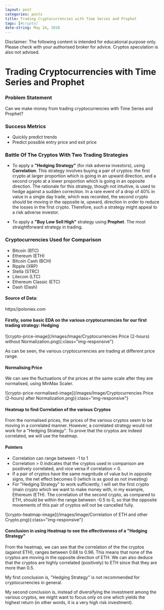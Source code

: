 ```yaml
---
layout: post
categories: posts
title: Trading Cryptocurrencies with Time Series and Prophet
tags: [#crypto]
date-string: May 24, 2018
---
```


Disclaimer:
The following content is intended for educational purpose only. Please check with your authorised broker for advice.
Cryptos speculation is also not advised.

# Trading Cryptocurrencies with Time Series and Prophet

### Problem Statement

Can we make money from trading cryptocurrencies with Time Series and Prophet?

### Success Metrics

* Quickly predict trends
* Predict possible entry price and exit price

### Battle Of The Cryptos With Two Trading Strategies

* To apply a **"Hedging Strategy"** (for risk adverse investors), using **Correlation**.
This strategy involves buying a pair of cryptos: the first crypto at larger proportion which is going in an upward direction, and a second crypto at a lower proportion which is going in an opposite direction. The rationale for this strategy, though not intuitive, is used to hedge against a sudden correction. In a rare event of a drop of 40% in value in a single day trade, which was recorded, the second crypto should be moving in the opposite ie, upward, direction in order to reduce the losses in the first crypto. Therefore, such a strategy might appeal to a risk adverse investor.

* To apply a **"Buy Low Sell High"** strategy using **Prophet**.
The most straightforward strategy in trading.

### Cryptocurrencies Used for Comparison

* Bitcoin (BTC)
* Ethereum (ETH)
* Bitcoin Cash (BCH)
* Ripple (XRP)
* Stella (STRC)
* Litecoin (LTC)
* Ethereum  Classic (ETC)
* Dash (Dash)

#### Source of Data: 
https//poloniex.com

#### Firstly, some basic EDA on the various cryptocurrencies for our first trading strategy: **Hedging**

![crypto-price-image](/images/Image/Cryptocurrencies Price (2-hours) without Normalization.png){:class="img-responsive"}

As can be seen, the various cryptocurrencies are trading at different price range.

#### Normalising Price

We can see the fluctuations of the prices at the same scale after they are normalised, using MinMax Scaler.

![crypto-price-normalised-image](/images/Image/Cryptocurrencies Price (2-hours) after Normalization.png){:class="img-responsive"}

#### Heatmap to find Correlation of the various Cryptos

From the normalised prices, the prices of the various cryptos seem to be moving in a correlated manner. However, a correlated strategy 
would not work for a "Hedging Strategy". To prove that the cryptos are indeed correlated, we will use the heatmap.

#### Pointers

* Correlation can range between -1 to 1
* Correlation > 0 indicates that the cryptos used in comparison are positively correlated, and vice versa if correlation < 0.
* If a pair of cryptos have the same magnitude of value but in opposite signs, the net effect becomes 0 (which is as good as not investing)
* For "Hedging Strategy" to work sufficiently, I will set the first crypto (main crypto which we want to make money with, in my example, Ethereum (ETH). The correlation of the second crypto, as compared to ETH, should be within the range between -0.5 to 0, so that the opposite movements of this pair of cryptos will not be cancelled fully.

![crypto-heatmap-image](/images/Image/Correlation of ETH and other Crypto.png){:class="img-responsive"}

#### Conclusion in using Heatmap to see the effectiveness of a "Hedging Strategy"

From the heatmap, we can see that the correlation of the the cryptos (against ETH), ranges between 0.68 to 0.96. This means that none of the cryptos are moving in the opposite direction of ETH. We can also deduce that the cryptos are highly correlated (positively) to ETH since that they are more than 0.5.

My first conclusion is, "Hedging Strategy" is not recommended for cryptocurrencies in general. 

My second conclusion is, instead of diversifying the investment among the various cryptos, we might want to focus only on one which yields the highest return (in other words, it is a very high risk investment).
